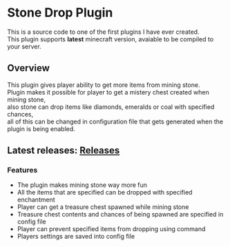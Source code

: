 # Stone Drop Plugin
This is a source code to one of the first plugins I have ever created.  
This plugin supports **latest** minecraft version, avaiable to be compiled to your server.  


## Overview
This plugin gives player ability to get more items from mining stone.  
Plugin makes it possible for player to get a mistery chest created when mining stone,  
also stone can drop items like diamonds, emeralds or coal with specified chances,  
all of this can be changed in configuration file that gets generated when the plugin is being enabled.  

## Latest releases: [Releases](https://github.com/ULTUX/minecraft-stone-drop-plugin/releases/)

### Features
  * The plugin makes mining stone way more fun
  * All the items that are specified can be dropped with specified enchantment
  * Player can get a treasure chest spawned while mining stone
  * Treasure chest contents and chances of being spawned are specified in config file
  * Player can prevent specified items from dropping using command
  * Players settings are saved into config file

